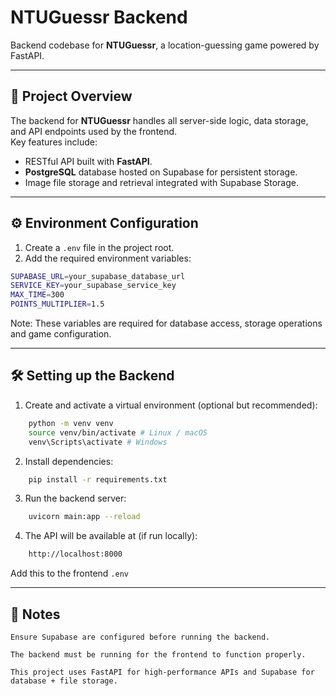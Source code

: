 # NTUGuessr Backend

Backend codebase for **NTUGuessr**, a location-guessing game powered by FastAPI.

---

## 📌 Project Overview

The backend for **NTUGuessr** handles all server-side logic, data storage, and API endpoints used by the frontend.  
Key features include:

- RESTful API built with **FastAPI**.
- **PostgreSQL** database hosted on Supabase for persistent storage.
- Image file storage and retrieval integrated with Supabase Storage.

---

## ⚙️ Environment Configuration

1. Create a `.env` file in the project root.
2. Add the required environment variables:

```bash
SUPABASE_URL=your_supabase_database_url
SERVICE_KEY=your_supabase_service_key
MAX_TIME=300
POINTS_MULTIPLIER=1.5
```

Note: These variables are required for database access, storage operations and game configuration.

---

## 🛠️ Setting up the Backend

1. Create and activate a virtual environment (optional but recommended):

```bash
    python -m venv venv
    source venv/bin/activate # Linux / macOS
    venv\Scripts\activate # Windows
```

2. Install dependencies:

```bash
    pip install -r requirements.txt
```

3. Run the backend server:

```bash
    uvicorn main:app --reload
```

4. The API will be available at (if run locally):

```bash
    http://localhost:8000
```

Add this to the frontend `.env`

---

## 📄 Notes

    Ensure Supabase are configured before running the backend.

    The backend must be running for the frontend to function properly.

    This project uses FastAPI for high-performance APIs and Supabase for database + file storage.

```

```
